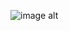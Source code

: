 ![image alt](https://github.com/coppa-code/Id_serpentes/blame/ed0ae22eed9d24954e3984cc4bf411f37536245a/proteroglyph.jpg.webp)
